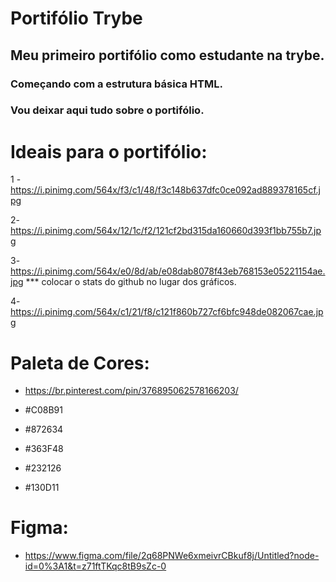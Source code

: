 # Portifólio Trybe
## Meu primeiro portifólio como estudante na trybe.
### Começando com a estrutura básica HTML.
### Vou deixar aqui tudo sobre o portifólio.
# Ideais para o portifólio:
1 - https://i.pinimg.com/564x/f3/c1/48/f3c148b637dfc0ce092ad889378165cf.jpg

2- https://i.pinimg.com/564x/12/1c/f2/121cf2bd315da160660d393f1bb755b7.jpg

3-https://i.pinimg.com/564x/e0/8d/ab/e08dab8078f43eb768153e05221154ae.jpg *** colocar o stats do github no lugar dos gráficos.

4- https://i.pinimg.com/564x/c1/21/f8/c121f860b727cf6bfc948de082067cae.jpg

# Paleta de Cores:
- https://br.pinterest.com/pin/376895062578166203/

- #C08B91
- #872634
- #363F48
- #232126
- #130D11

# Figma:
- https://www.figma.com/file/2q68PNWe6xmeivrCBkuf8j/Untitled?node-id=0%3A1&t=z71ftTKqc8tB9sZc-0